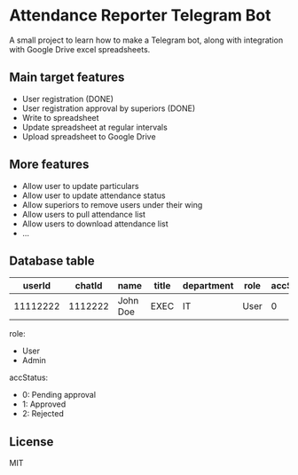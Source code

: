 # Attendance Reporter Telegram Bot
A small project to learn how to make a Telegram bot, along with integration with Google Drive excel spreadsheets.

## Main target features

- User registration (DONE)
- User registration approval by superiors (DONE)
- Write to spreadsheet
- Update spreadsheet at regular intervals
- Upload spreadsheet to Google Drive

## More features
- Allow user to update particulars
- Allow user to update attendance status
- Allow superiors to remove users under their wing
- Allow users to pull attendance list
- Allow users to download attendance list
- ...

## Database table

| userId | chatId | name | title | department | role | accStatus |
| ------ | ------ | ------ | ------ | ------ | ------ | ------ |
| 11112222 | 1112222 | John Doe | EXEC | IT | User | 0 |

role:
- User
- Admin

accStatus: 
- 0: Pending approval
- 1: Approved
- 2: Rejected

## License

MIT
